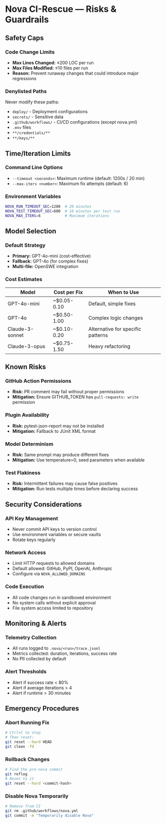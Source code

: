 # Nova CI-Rescue — Risks & Guardrails

## Safety Caps

### Code Change Limits
- **Max Lines Changed:** ≤200 LOC per run
- **Max Files Modified:** ≤10 files per run
- **Reason:** Prevent runaway changes that could introduce major regressions

### Denylisted Paths
Never modify these paths:
- `deploy/` - Deployment configurations
- `secrets/` - Sensitive data
- `.github/workflows/` - CI/CD configurations (except nova.yml)
- `.env` files
- `**/credentials/**`
- `**/keys/**`

## Time/Iteration Limits

### Command Line Options
- `--timeout <seconds>`: Maximum runtime (default: 1200s / 20 min)
- `--max-iters <number>`: Maximum fix attempts (default: 6)

### Environment Variables
```bash
NOVA_RUN_TIMEOUT_SEC=1200  # 20 minutes
NOVA_TEST_TIMEOUT_SEC=600  # 10 minutes per test run
NOVA_MAX_ITERS=6           # Maximum iterations
```

## Model Selection

### Default Strategy
- **Primary:** GPT-4o-mini (cost-effective)
- **Fallback:** GPT-4o (for complex fixes)
- **Multi-file:** OpenSWE integration

### Cost Estimates
| Model | Cost per Fix | When to Use |
|-------|-------------|-------------|
| GPT-4o-mini | ~$0.05-0.10 | Default, simple fixes |
| GPT-4o | ~$0.50-1.00 | Complex logic changes |
| Claude-3-sonnet | ~$0.10-0.20 | Alternative for specific patterns |
| Claude-3-opus | ~$0.75-1.50 | Heavy refactoring |

## Known Risks

### GitHub Action Permissions
- **Risk:** PR comment may fail without proper permissions
- **Mitigation:** Ensure GITHUB_TOKEN has `pull-requests: write` permission

### Plugin Availability
- **Risk:** pytest-json-report may not be installed
- **Mitigation:** Fallback to JUnit XML format

### Model Determinism
- **Risk:** Same prompt may produce different fixes
- **Mitigation:** Use temperature=0, seed parameters when available

### Test Flakiness
- **Risk:** Intermittent failures may cause false positives
- **Mitigation:** Run tests multiple times before declaring success

## Security Considerations

### API Key Management
- Never commit API keys to version control
- Use environment variables or secure vaults
- Rotate keys regularly

### Network Access
- Limit HTTP requests to allowed domains
- Default allowed: GitHub, PyPI, OpenAI, Anthropic
- Configure via `NOVA_ALLOWED_DOMAINS`

### Code Execution
- All code changes run in sandboxed environment
- No system calls without explicit approval
- File system access limited to repository

## Monitoring & Alerts

### Telemetry Collection
- All runs logged to `.nova/<run>/trace.jsonl`
- Metrics collected: duration, iterations, success rate
- No PII collected by default

### Alert Thresholds
- Alert if success rate < 80%
- Alert if average iterations > 4
- Alert if runtime > 30 minutes

## Emergency Procedures

### Abort Running Fix
```bash
# Ctrl+C to stop
# Then reset:
git reset --hard HEAD
git clean -fd
```

### Rollback Changes
```bash
# Find the pre-nova commit
git reflog
# Reset to it
git reset --hard <commit-hash>
```

### Disable Nova Temporarily
```bash
# Remove from CI
git rm .github/workflows/nova.yml
git commit -m "Temporarily disable Nova"
```
